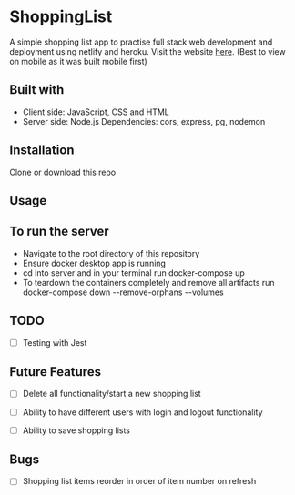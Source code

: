 # ShoppingList

A simple shopping list app to practise full stack web development and deployment using netlify and heroku. 
Visit the website [here](https://shoppinglist-pearl.netlify.app/). (Best to view on mobile as it was built mobile first)

## Built with

+ Client side: JavaScript, CSS and HTML
+ Server side: Node.js
  Dependencies: cors, express, pg, nodemon
  
  
## Installation 
Clone or download this repo

## Usage 
## To run the server 
+ Navigate to the root directory of this repository
+ Ensure docker desktop app is running
+ cd into server and in your terminal run docker-compose up 
+ To teardown the containers completely and remove all artifacts run docker-compose down --remove-orphans --volumes 

  
## TODO 
- [ ] Testing with Jest
  
  
## Future Features
- [ ] Delete all functionality/start a new shopping list 
- [ ] Ability to have different users with login and logout functionality
- [ ] Ability to save shopping lists 


## Bugs 
- [ ] Shopping list items reorder in order of item number on refresh 
  
